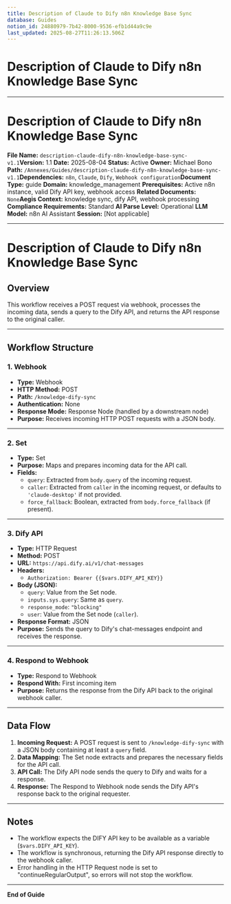 ```yaml
---
title: Description of Claude to Dify n8n Knowledge Base Sync
database: Guides
notion_id: 24880979-7b42-8000-9536-efb1d44a9c9e
last_updated: 2025-08-27T11:26:13.506Z
---
```


# Description of Claude to Dify n8n Knowledge Base Sync


---


# Description of Claude to Dify n8n Knowledge Base Sync


**File Name:** `description-claude-dify-n8n-knowledge-base-sync-v1.1`**Version:** 1.1
**Date:** 2025-08-04
**Status:** Active
**Owner:** Michael Bono
**Path:** `/Annexes/Guides/description-claude-dify-n8n-knowledge-base-sync-v1.1`**Dependencies:** `n8n`, `Claude`, `Dify`, `Webhook configuration`**Document Type:** guide
**Domain:** knowledge\_management
**Prerequisites:** Active n8n instance, valid Dify API key, webhook access
**Related Documents:** `None`**Aegis Context:** knowledge sync, dify API, webhook processing
**Compliance Requirements:** Standard
**AI Parse Level:** Operational
**LLM Model:** n8n AI Assistant
**Session:** \[Not applicable]


---


# Description of Claude to Dify n8n Knowledge Base Sync


## Overview


This workflow receives a POST request via webhook, processes the incoming data, sends a query to the Dify API, and returns the API response to the original caller.


---


## Workflow Structure


### 1. Webhook

- **Type:** Webhook
- **HTTP Method:** POST
- **Path:** `/knowledge-dify-sync`
- **Authentication:** None
- **Response Mode:** Response Node (handled by a downstream node)
- **Purpose:** Receives incoming HTTP POST requests with a JSON body.

---


### 2. Set

- **Type:** Set
- **Purpose:** Maps and prepares incoming data for the API call.
- **Fields:**
    - `query`: Extracted from `body.query` of the incoming request.
    - `caller`: Extracted from `caller` in the incoming request, or defaults to `'claude-desktop'` if not provided.
    - `force_fallback`: Boolean, extracted from `body.force_fallback` (if present).

---


### 3. Dify API

- **Type:** HTTP Request
- **Method:** POST
- **URL:** `https://api.dify.ai/v1/chat-messages`
- **Headers:**
    - `Authorization: Bearer {{$vars.DIFY_API_KEY}}`
- **Body (JSON):**
    - `query`: Value from the Set node.
    - `inputs.sys.query`: Same as `query`.
    - `response_mode`: `"blocking"`
    - `user`: Value from the Set node (`caller`).
- **Response Format:** JSON
- **Purpose:** Sends the query to Dify's chat-messages endpoint and receives the response.

---


### 4. Respond to Webhook

- **Type:** Respond to Webhook
- **Respond With:** First incoming item
- **Purpose:** Returns the response from the Dify API back to the original webhook caller.

---


## Data Flow

1. **Incoming Request:** A POST request is sent to `/knowledge-dify-sync` with a JSON body containing at least a `query` field.
2. **Data Mapping:** The Set node extracts and prepares the necessary fields for the API call.
3. **API Call:** The Dify API node sends the query to Dify and waits for a response.
4. **Response:** The Respond to Webhook node sends the Dify API's response back to the original requester.

---


## Notes

- The workflow expects the DIFY API key to be available as a variable (`$vars.DIFY_API_KEY`).
- The workflow is synchronous, returning the Dify API response directly to the webhook caller.
- Error handling in the HTTP Request node is set to "continueRegularOutput", so errors will not stop the workflow.

---


**End of Guide**

